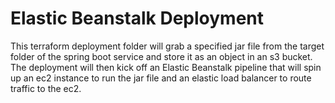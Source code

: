 # Elastic Beanstalk Deployment

This terraform deployment folder will grab a specified jar file from the target folder of the spring boot service and store it as an object in an s3 bucket.
The deployment will then kick off an Elastic Beanstalk pipeline that will spin up an ec2 instance to run the jar file and an elastic load balancer to route traffic to the ec2.

